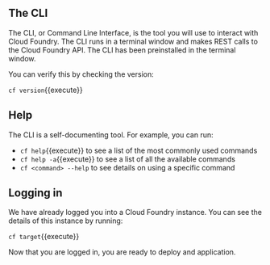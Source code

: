 ## The CLI

The CLI, or Command Line Interface, is the tool you will use to interact with Cloud Foundry. The CLI runs in a terminal window and makes REST calls to the Cloud Foundry API. The CLI has been preinstalled in the terminal window. 

You can verify this by checking the version:

`cf version`{{execute}}

## Help

The CLI is a self-documenting tool. For example, you can run:

* `cf help`{{execute}} to see a list of the most commonly used commands
* `cf help -a`{{execute}} to see a list of all the available commands
* `cf <command> --help` to see details on using a specific command

## Logging in

We have already logged you into a Cloud Foundry instance. You can see the details of this instance by running: 

`cf target`{{execute}}

Now that you are logged in, you are ready to deploy and application.